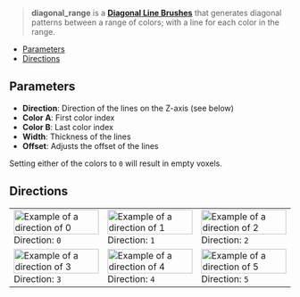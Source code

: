 > **diagonal_range** is a **[Diagonal Line Brushes](Diagonal-Line-Brushes)** that generates diagonal patterns between a range of colors; with a line for each color in the range.

- [Parameters](#parameters)
- [Directions](#directions)

## Parameters

- **Direction**: Direction of the lines on the Z-axis (see below)
- **Color A**: First color index
- **Color B**: Last color index
- **Width**: Thickness of the lines
- **Offset**: Adjusts the offset of the lines

Setting either of the colors to `0` will result in empty voxels.

## Directions

<table>
    <tr>
        <td width="33%"><img width="100%" src="https://s3.amazonaws.com/misc.lachlanmcdonald.com/magicavoxel-shaders/0.10.4/diagonal_range_direction0.png" alt="Example of a direction of 0">Direction: <code>0</code></td>
        <td width="33%"><img width="100%" src="https://s3.amazonaws.com/misc.lachlanmcdonald.com/magicavoxel-shaders/0.10.4/diagonal_range_direction1.png" alt="Example of a direction of 1">Direction: <code>1</code></td>
        <td width="33%"><img width="100%" src="https://s3.amazonaws.com/misc.lachlanmcdonald.com/magicavoxel-shaders/0.10.4/diagonal_range_direction2.png" alt="Example of a direction of 2">Direction: <code>2</code></td>
    </tr>
    <tr>
        <td width="33%"><img width="100%" src="https://s3.amazonaws.com/misc.lachlanmcdonald.com/magicavoxel-shaders/0.10.4/diagonal_range_direction3.png" alt="Example of a direction of 3">Direction: <code>3</code></td>
        <td width="33%"><img width="100%" src="https://s3.amazonaws.com/misc.lachlanmcdonald.com/magicavoxel-shaders/0.10.4/diagonal_range_direction4.png" alt="Example of a direction of 4">Direction: <code>4</code></td>
        <td width="33%"><img width="100%" src="https://s3.amazonaws.com/misc.lachlanmcdonald.com/magicavoxel-shaders/0.10.4/diagonal_range_direction5.png" alt="Example of a direction of 5">Direction: <code>5</code></td>
    </tr>
</table>
